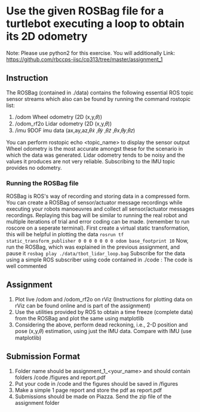 # Use the given ROSBag file for a turtlebot executing a loop to obtain its 2D odometry

Note: Please use python2 for this exercise. You will additionally
Link: https://github.com/rbccps-iisc/cp313/tree/master/assignment_1


## Instruction
The ROSBag (contained in ./data) contains the following essential ROS topic sensor streams which also can be
found by running the command rostopic list:
1. /odom Wheel odometry (2D (x,y,𝜃))
2. /odom_rf2o Lidar odometry (2D (x,y,𝜃))
3. /imu 9DOF imu data (ax,ay,az,𝜃𝑥̇ ,𝜃𝑦̇ ,𝜃𝑧̇ ,𝜃𝑥,𝜃𝑦,𝜃𝑧)

You can perform rostopic echo <topic_name> to display the sensor output
Wheel odometry is the most accurate amongst these for the scenario in which the data was
generated. Lidar odometry tends to be noisy and the values it produces are not very reliable.
Subscribing to the IMU topic provides no odometry.

### Running the ROSBag file 
ROSBag is ROS's way of recording and storing data in a compressed form. You can create a ROSBag of sensor/actuator message recordings while 
executing your robots manoeuvres and collect all sensor/actuator messages recordings. Replaying this bag will be similar to running the real robot and multiple iterations 
of trial and error coding can be made.
(remember to run roscore on a seperate terminal).
First create a virtual static transformation, this will be helpful in plotting the data
`rosrun tf static_transform_publisher 0 0 0 0 0 0 0 odom base_footprint 10`
Now, run the ROSBag, which was explained in the previous assignment, and pause it
`rosbag play ./data/tbot_lidar_loop.bag`
Subscribe for the data using a simple ROS subscriber using code contained in ./code :
The code is well commented

## Assignment
1. Plot live /odom and /odom_rf2o on rViz (Instructions for plotting data on rViz can be found online and is part of the assignment)
2. Use the utilities provided by ROS to obtain a time freeze (complete data) from the ROSBag and plot the same using matplotlib
3. Considering the above, perform dead reckoning, i.e., 2-D position and pose (x,y,𝜃) estimation, using just the IMU data. Compare with IMU (use matplotlib)

## Submission Format
1. Folder name should be assignment_1_<your_name> and should contain folders /code /figures and report.pdf
2. Put your code in /code and the figures should be saved in /figures 
3. Make a simple 1 page report and store the pdf as report.pdf
4. Submissions should be made on Piazza. Send the zip file of the assignment folder

